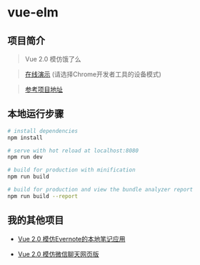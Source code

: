 # vue-elm

## 项目简介
> Vue 2.0 模仿饿了么

>[在线演示](https://chenmf6.github.io/vue-elm/) (请选择Chrome开发者工具的设备模式)

> [参考项目地址](https://github.com/SimonZhangITer/VueDemo_Sell_Eleme)

## 本地运行步骤

``` bash
# install dependencies
npm install

# serve with hot reload at localhost:8080
npm run dev

# build for production with minification
npm run build

# build for production and view the bundle analyzer report
npm run build --report
```

## 我的其他项目
* [Vue 2.0 模仿Evernote的本地笔记应用](https://github.com/chenmf6/vue2-note)

* [Vue 2.0 模仿微信聊天网页版](https://github.com/chenmf6/vue2-chat)


